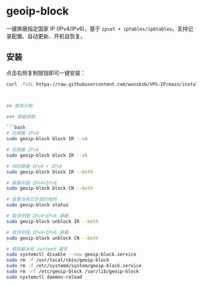 # geoip-block

一键屏蔽指定国家 IP (IPv4/IPv6)，基于 `ipset + iptables/ip6tables`。支持记录配置、自动更新、开机自恢复。

## 安装

点击右侧复制按钮即可一键安装：

```bash
curl -fsSL https://raw.githubusercontent.com/wunskzb/VPS-IP/main/install.sh | bash



## 使用示例

### 屏蔽伊朗

```bash
# 仅屏蔽 IPv4
sudo geoip-block block IR --v4

# 仅屏蔽 IPv6
sudo geoip-block block IR --v6

# 同时屏蔽 IPv4 + IPv6
sudo geoip-block block IR --both

# 屏蔽中国 IPv4+IPv6
sudo geoip-block block CN --both

# 查看当前已生效的规则
sudo geoip-block status

# 取消伊朗 IPv4+IPv6 屏蔽
sudo geoip-block unblock IR --both

# 取消中国 IPv4+IPv6 屏蔽
sudo geoip-block unblock CN --both

# 移除脚本和 systemd 服务
sudo systemctl disable --now geoip-block.service
sudo rm -f /usr/local/sbin/geoip-block
sudo rm -f /etc/systemd/system/geoip-block.service
sudo rm -rf /etc/geoip-block /var/lib/geoip-block
sudo systemctl daemon-reload

